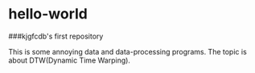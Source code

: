 # hello-world
###kjgfcdb's first repository

This is some annoying data and data-processing programs. The topic is about DTW(Dynamic Time Warping).
